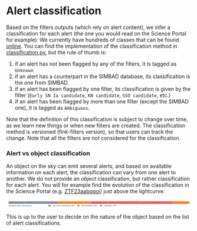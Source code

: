 # Alert classification

Based on the filters outputs (which rely on alert content), we infer a classification for each alert (the one you would read on the Science Portal for example). We currently have hundreds of classes that can be found [online](https://fink-portal.org/api/v1/classes). You can find the implementation of the classification method in [classification.py](https://github.com/astrolabsoftware/fink-filters/blob/master/fink_filters/classification.py), but the rule of thumb is:

1. if an alert has not been flagged by any of the filters, it is tagged as `Unknown`
2. if an alert has a counterpart in the SIMBAD database, its classification is the one from SIMBAD.
3. if an alert has been flagged by one filter, its classification is given by the filter (`Early SN Ia candidate`, `KN candidate`, `SSO candidate`, etc.)
4. if an alert has been flagged by more than one filter (except the SIMBAD one), it is tagged as `Ambiguous`.

Note that the definition of this classification is subject to change over time, as we learn new things or when new filters are created. The classification method is versioned (fink-filters version), so that users can track the change. Note that all the filters are not considered for the classification.

### Alert vs object classification

An object on the sky can emit several alerts, and based on available information on each alert, the classification can vary from one alert to another. We do not provide an _object_ classification, but rather classification for each alert. You will for example find the evolution of the classification in the Science Portal (e.g. [ZTF23aabqqoi](https://fink-portal.org/ZTF23aabqqoi)) just above the lightcurve:

![Screenshot](../img/fink-classification.png)

This is up to the user to decide on the nature of the object based on the list of alert classifications.
